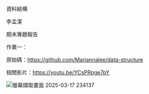 資料結構

李孟潔

期末專題報告

作業一：
      
原始碼：https://github.com/Mariannalee/data-structure

相關影片：https://youtu.be/YCsPRpge7pY

![螢幕擷取畫面 2025-03-17 234137](https://github.com/user-attachments/assets/f0518a58-74d9-4bd9-a935-7e1342e1f4e9)





